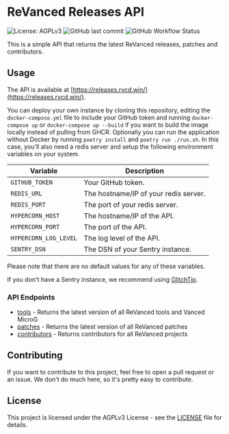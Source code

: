# ReVanced Releases API

![License: AGPLv3](https://img.shields.io/github/license/revanced/revanced-releases-api)
![GitHub last commit](https://img.shields.io/github/last-commit/revanced/revanced-releases-api)
![GitHub Workflow Status](https://github.com/revanced/revanced-releases-api/actions/workflows/dev.yml/badge.svg)

This is a simple API that returns the latest ReVanced releases, patches and contributors.

## Usage

The API is available at [https://releases.rvcd.win/](https://releases.rvcd.win/).

You can deploy your own instance by cloning this repository, editing the `docker-compose.yml` file to include your GitHub token and running `docker-compose up` or `docker-compose up --build` if you want to build the image locally instead of pulling from GHCR. Optionally you can run the application without Docker by running `poetry install` and `poetry run ./run.sh`. In this case, you'll also need a redis server and setup the following environment variables on your system.

| Variable               | Description                           |
| ---------------------- | ------------------------------------- |
| `GITHUB_TOKEN`         | Your GitHub token.                    |
| `REDIS_URL`            | The hostname/IP of your redis server. |
| `REDIS_PORT`           | The port of your redis server.        |
| `HYPERCORN_HOST`       | The hostname/IP of the API.           |
| `HYPERCORN_PORT`       | The port of the API.                  |
| `HYPERCORN_LOG_LEVEL`  | The log level of the API.             |
| `SENTRY_DSN`           | The DSN of your Sentry instance.      |

Please note that there are no default values for any of these variables.

If you don't have a Sentry instance, we recommend using [GlitchTip](https://glitchtip.com/).

### API Endpoints

* [tools](https://releases.rvcd.win/tools) - Returns the latest version of all ReVanced tools and Vanced MicroG
* [patches](https://releases.rvcd.win/patches) - Returns the latest version of all ReVanced patches
* [contributors](https://releases.rvcd.win/contributors) - Returns contributors for all ReVanced projects

## Contributing

If you want to contribute to this project, feel free to open a pull request or an issue. We don't do much here, so it's pretty easy to contribute.

## License

This project is licensed under the AGPLv3 License - see the [LICENSE](LICENSE) file for details.
